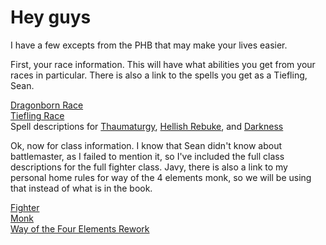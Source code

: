 # Hey guys

I have a few excepts from the PHB that may make your lives easier.

First, your race information. This will have what abilities you get from your races in particular. There is also a link to the spells you get as a Tiefling, Sean.

[Dragonborn Race](pdf/Dragonborn.pdf)<br/>
[Tiefling Race](pdf/Tiefling.pdf)<br/>
Spell descriptions for [Thaumaturgy](https://5thsrd.org/spellcasting/spells/thaumaturgy/), [Hellish Rebuke](https://5thsrd.org/spellcasting/spells/hellish_rebuke/), and [Darkness](https://5thsrd.org/spellcasting/spells/darkness/)

Ok, now for class information. I know that Sean didn't know about battlemaster, as I failed to mention it, so I've included the full class descriptions for the full fighter class. Javy, there is also a link to my personal home rules for way of the 4 elements monk, so we will be using that instead of what is in the book.

[Fighter](pdf/Fighter.pdf)<br/>
[Monk](pdf/Monk.pdf)<br/>
[Way of the Four Elements Rework](pdf/wayof4elements_remastered.pdf)